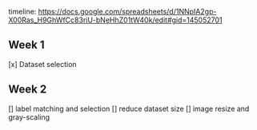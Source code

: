 timeline: https://docs.google.com/spreadsheets/d/1NNpIA2gp-X00Ras_H9GhWfCc83riU-bNeHhZ01tW40k/edit#gid=145052701

## Week 1
[x] Dataset selection

## Week 2
[] label matching and selection
[] reduce dataset size
[] image resize and gray-scaling 

